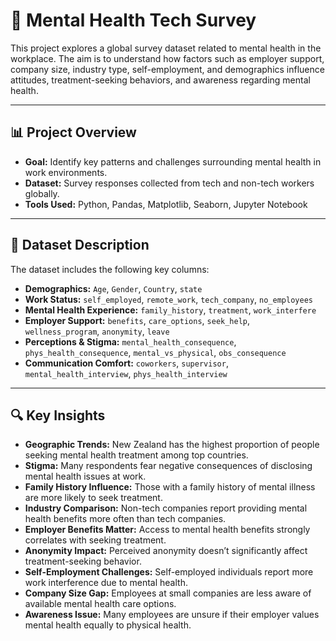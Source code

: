 # 🧠 Mental Health Tech Survey

This project explores a global survey dataset related to mental health in the workplace. The aim is to understand how factors such as employer support, company size, industry type, self-employment, and demographics influence attitudes, treatment-seeking behaviors, and awareness regarding mental health.

---

## 📊 Project Overview

- **Goal:** Identify key patterns and challenges surrounding mental health in work environments.
- **Dataset:** Survey responses collected from tech and non-tech workers globally.
- **Tools Used:** Python, Pandas, Matplotlib, Seaborn, Jupyter Notebook

---

## 🧾 Dataset Description

The dataset includes the following key columns:

- **Demographics:** `Age`, `Gender`, `Country`, `state`
- **Work Status:** `self_employed`, `remote_work`, `tech_company`, `no_employees`
- **Mental Health Experience:** `family_history`, `treatment`, `work_interfere`
- **Employer Support:** `benefits`, `care_options`, `seek_help`, `wellness_program`, `anonymity`, `leave`
- **Perceptions & Stigma:** `mental_health_consequence`, `phys_health_consequence`, `mental_vs_physical`, `obs_consequence`
- **Communication Comfort:** `coworkers`, `supervisor`, `mental_health_interview`, `phys_health_interview`

---

## 🔍 Key Insights

- **Geographic Trends:** New Zealand has the highest proportion of people seeking mental health treatment among top countries.
- **Stigma:** Many respondents fear negative consequences of disclosing mental health issues at work.
- **Family History Influence:** Those with a family history of mental illness are more likely to seek treatment.
- **Industry Comparison:** Non-tech companies report providing mental health benefits more often than tech companies.
- **Employer Benefits Matter:** Access to mental health benefits strongly correlates with seeking treatment.
- **Anonymity Impact:** Perceived anonymity doesn’t significantly affect treatment-seeking behavior.
- **Self-Employment Challenges:** Self-employed individuals report more work interference due to mental health.
- **Company Size Gap:** Employees at small companies are less aware of available mental health care options.
- **Awareness Issue:** Many employees are unsure if their employer values mental health equally to physical health.

